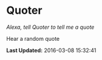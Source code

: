 # Quoter
*Alexa, tell Quoter to tell me a quote*

Hear a random quote

**Last Updated:** 2016-03-08 15:32:41